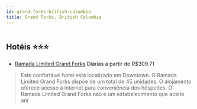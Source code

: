 ```yaml
---
id: grand-forks-british-columbia
title: Grand Forks, British Columbia
---
```


<center><img src="http://photos.hotelbeds.com/giata/35/355568/355568a_hb_a_002.jpg" alt="" /></center>


## Hotéis ⭐️⭐️⭐️

-    [Ramada Limited Grand Forks](https://www.hurb.com/aud/https://www.hurb.com/hoteis/grand-forks/ramada-limited-grand-forks-JNP-JP091196?cmp=18055) Diárias a partir de R$309.71
   > Este confortável hotel está localizado em Downtown. O Ramada Limited Grand Forks dispõe de um total de 45 unidades. O alojamento oferece acesso à internet para conveniência dos hóspedes. O Ramada Limited Grand Forks não é um estabelecimento que aceite ani
